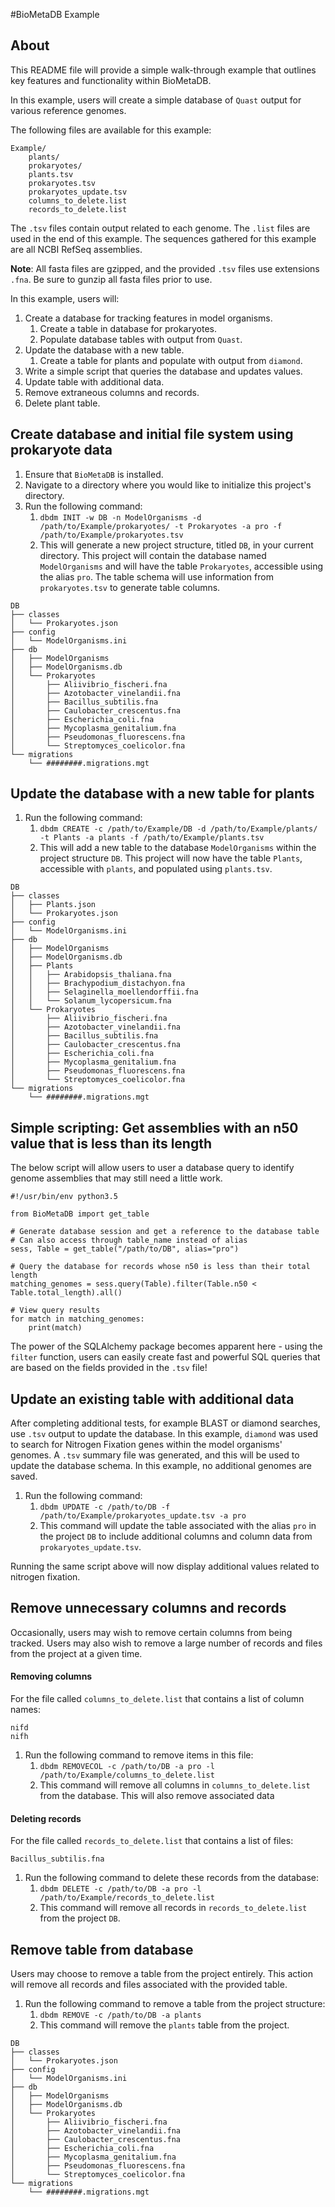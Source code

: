 #BioMetaDB Example

## About

This README file will provide a simple walk-through example that outlines key features and functionality within BioMetaDB.

In this example, users will create a simple database of `Quast` output for various reference genomes.

The following files are available for this example:

<pre><code>Example/
    plants/
    prokaryotes/
    plants.tsv
    prokaryotes.tsv
    prokaryotes_update.tsv
    columns_to_delete.list
    records_to_delete.list
</code></pre> 

The `.tsv` files contain output related to each genome.
The `.list` files are used in the end of this example. 
The sequences gathered for this example are all NCBI RefSeq assemblies.

**Note**: All fasta files are gzipped, and the provided `.tsv` files use extensions `.fna`. 
Be sure to gunzip all fasta files prior to use.

In this example, users will:

1. Create a database for tracking features in model organisms.
    1. Create a table in database for prokaryotes.
    2. Populate database tables with output from `Quast`.
2. Update the database with a new table.
    1. Create a table for plants and populate with output from `diamond`.
3. Write a simple script that queries the database and updates values.
4. Update table with additional data.
5. Remove extraneous columns and records.
6. Delete plant table.

## Create database and initial file system using prokaryote data

1. Ensure that `BioMetaDB` is installed.
2. Navigate to a directory where you would like to initialize this project's directory.
3. Run the following command:
    1. `dbdm INIT -w DB -n ModelOrganisms -d /path/to/Example/prokaryotes/ -t Prokaryotes -a pro -f /path/to/Example/prokaryotes.tsv`
    2. This will generate a new project structure, titled `DB`, in your current directory. This project will contain the
    database named `ModelOrganisms` and will have the table `Prokaryotes`, accessible using the alias `pro`. The table
    schema will use information from `prokaryotes.tsv` to generate table columns.
<pre><code>DB
├── classes
│   └── Prokaryotes.json
├── config
│   └── ModelOrganisms.ini
├── db
│   ├── ModelOrganisms
│   ├── ModelOrganisms.db
│   └── Prokaryotes
│       ├── Aliivibrio_fischeri.fna
│       ├── Azotobacter_vinelandii.fna
│       ├── Bacillus_subtilis.fna
│       ├── Caulobacter_crescentus.fna
│       ├── Escherichia_coli.fna
│       ├── Mycoplasma_genitalium.fna
│       ├── Pseudomonas_fluorescens.fna
│       └── Streptomyces_coelicolor.fna
└── migrations
    └── ########.migrations.mgt
</code></pre>

## Update the database with a new table for plants

1. Run the following command:
    1. `dbdm CREATE -c /path/to/Example/DB -d /path/to/Example/plants/ -t Plants -a plants -f /path/to/Example/plants.tsv`
    2. This will add a new table to the database `ModelOrganisms` within the project structure `DB`. This project will
    now have the table `Plants`, accessible with `plants`, and populated using `plants.tsv`.
<pre><code>DB
├── classes
│   ├── Plants.json
│   └── Prokaryotes.json
├── config
│   └── ModelOrganisms.ini
├── db
│   ├── ModelOrganisms
│   ├── ModelOrganisms.db
│   ├── Plants
│   │   ├── Arabidopsis_thaliana.fna
│   │   ├── Brachypodium_distachyon.fna
│   │   ├── Selaginella_moellendorffii.fna
│   │   └── Solanum_lycopersicum.fna
│   └── Prokaryotes
│       ├── Aliivibrio_fischeri.fna
│       ├── Azotobacter_vinelandii.fna
│       ├── Bacillus_subtilis.fna
│       ├── Caulobacter_crescentus.fna
│       ├── Escherichia_coli.fna
│       ├── Mycoplasma_genitalium.fna
│       ├── Pseudomonas_fluorescens.fna
│       └── Streptomyces_coelicolor.fna
└── migrations
    └── ########.migrations.mgt
</code></pre>

## Simple scripting: Get assemblies with an n50 value that is less than its length

The below script will allow users to user a database query to identify genome assemblies that may still need a little work.

<pre><code>#!/usr/bin/env python3.5

from BioMetaDB import get_table

# Generate database session and get a reference to the database table
# Can also access through table_name instead of alias
sess, Table = get_table("/path/to/DB", alias="pro")

# Query the database for records whose n50 is less than their total length
matching_genomes = sess.query(Table).filter(Table.n50 < Table.total_length).all()

# View query results
for match in matching_genomes:
    print(match)
</code></pre>

The power of the SQLAlchemy package becomes apparent here - using the `filter` function, users can easily create fast and
powerful SQL queries that are based on the fields provided in the `.tsv` file!

## Update an existing table with additional data

After completing additional tests, for example BLAST or diamond searches, use `.tsv` output to update the database. In this
example, `diamond` was used to search for Nitrogen Fixation genes within the model organisms' genomes. A `.tsv` summary file
was generated, and this will be used to update the database schema. In this example, no additional genomes are saved.

1. Run the following command:
    1. `dbdm UPDATE -c /path/to/DB -f /path/to/Example/prokaryotes_update.tsv -a pro`
    2. This command will update the table associated with the alias `pro` in the project `DB` to include additional columns 
    and column data from `prokaryotes_update.tsv`.
    
Running the same script above will now display additional values related to nitrogen fixation.

## Remove unnecessary columns and records

Occasionally, users may wish to remove certain columns from being tracked. Users may also wish to remove a large number 
of records and files from the project at a given time.

#### Removing columns

For the file called `columns_to_delete.list` that contains a list of column names:
<pre><code>nifd
nifh
</code></pre>
1. Run the following command to remove items in this file:
    1. `dbdm REMOVECOL -c /path/to/DB -a pro -l /path/to/Example/columns_to_delete.list`
    2. This command will remove all columns in `columns_to_delete.list` from the database. This will also remove 
    associated data
    
#### Deleting records

For the file called `records_to_delete.list` that contains a list of files:
<pre><code>Bacillus_subtilis.fna
</code></pre>
1. Run the following command to delete these records from the database:
    1. `dbdm DELETE -c /path/to/DB -a pro -l /path/to/Example/records_to_delete.list`
    2. This command will remove all records in `records_to_delete.list` from the project `DB`. 

## Remove table from database

Users may choose to remove a table from the project entirely. This action will remove all records and files associated with
the provided table.

1. Run the following command to remove a table from the project structure:
    1. `dbdm REMOVE -c /path/to/DB -a plants`
    2. This command will remove the `plants` table from the project.
<pre><code>DB
├── classes
│   └── Prokaryotes.json
├── config
│   └── ModelOrganisms.ini
├── db
│   ├── ModelOrganisms
│   ├── ModelOrganisms.db
│   └── Prokaryotes
│       ├── Aliivibrio_fischeri.fna
│       ├── Azotobacter_vinelandii.fna
│       ├── Caulobacter_crescentus.fna
│       ├── Escherichia_coli.fna
│       ├── Mycoplasma_genitalium.fna
│       ├── Pseudomonas_fluorescens.fna
│       └── Streptomyces_coelicolor.fna
└── migrations
    └── ########.migrations.mgt
</code></pre>
